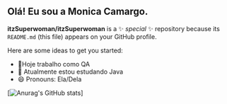 ## Olá! Eu sou a Monica Camargo.


**itzSuperwoman/itzSuperwoman** is a ✨ _special_ ✨ repository because its `README.md` (this file) appears on your GitHub profile.

Here are some ideas to get you started:

- 🔭Hoje trabalho como QA
- 🌱 Atualmente estou estudando Java
- 😄 Pronouns: Ela/Dela



[![Anurag's GitHub stats](https://github-readme-stats.vercel.app/api?username=itzSuperwoman&&count_private=true&show_icons=true&theme=dracula)]




